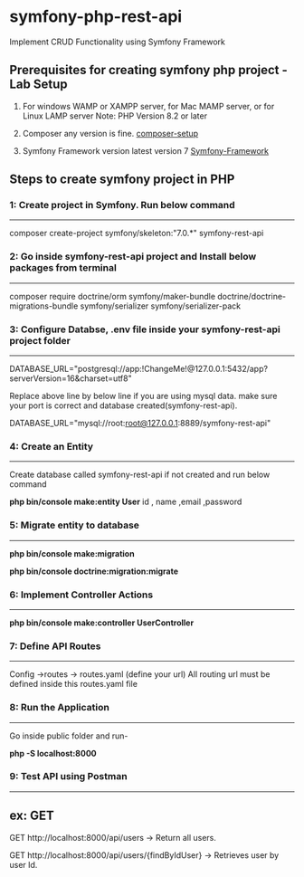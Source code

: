 # symfony-php-rest-api
Implement CRUD Functionality using Symfony Framework

## Prerequisites for creating symfony php project - Lab Setup
1. For windows WAMP or XAMPP server, for Mac MAMP server, or for Linux LAMP server
Note: PHP Version 8.2 or later

2. Composer any version is fine.
   [composer-setup](https://getcomposer.org/download/)

3. Symfony Framework version latest version 7
  [Symfony-Framework](https://symfony.com/doc/current/setup.html)


## Steps to create symfony project in PHP

### 1: Create project in Symfony. Run below command
------------------------------------------------------------------------
   composer create-project symfony/skeleton:"7.0.*" symfony-rest-api
 
### 2: Go inside symfony-rest-api project and Install below packages from terminal
------------------------------------------------------------------------
   composer require doctrine/orm symfony/maker-bundle doctrine/doctrine-migrations-bundle symfony/serializer symfony/serializer-pack
 
### 3: Configure Databse, .env file inside your symfony-rest-api project folder
------------------------------------------------------------------------
   DATABASE_URL="postgresql://app:!ChangeMe!@127.0.0.1:5432/app?serverVersion=16&charset=utf8"
   
   Replace above line by below line if you are using mysql data. make sure your port is correct and database created(symfony-rest-api).
   
   DATABASE_URL="mysql://root:root@127.0.0.1:8889/symfony-rest-api"
               
### 4: Create an Entity 
------------------------------------------------------------------------
   Create database called symfony-rest-api if not created and run below command
   
   **php bin/console make:entity User**
   id , name ,email ,password
 
### 5: Migrate entity to database
------------------------------------------------------------------------
   **php bin/console make:migration**
   
   **php bin/console doctrine:migration:migrate**

### 6: Implement Controller Actions 
------------------------------------------------------------------------
   **php bin/console make:controller UserController**

### 7: Define API Routes 
------------------------------------------------------------------------
   Config ->routes -> routes.yaml (define your url)
   All routing url must be defined inside this routes.yaml file

### 8: Run the Application
------------------------------------------------------------------------
Go inside public folder and run-

   **php -S localhost:8000**

### 9: Test API using Postman 
------------------------------------------------------------------------
ex: GET
------------------
GET http://localhost:8000/api/users -> Return all users.

GET http://localhost:8000/api/users/{findByIdUser} -> Retrieves user by user Id.




